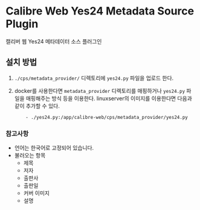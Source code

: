 # Calibre Web Yes24 Metadata Source Plugin

캘리버 웹 Yes24 메타데이터 소스 플러그인

## 설치 방법
1. `./cps/metadata_provider/` 디렉토리에 `yes24.py` 파일을 업로드 한다.

2. docker를 사용한다면 `metadata_provider` 디렉토리를 매핑하거나 `yes24.py` 파일을 매핑해주는 방식 등을 이용한다.
    linuxserver의 이미지를 이용한다면 다음과 같이 추가할 수 있다.
    ```docker-compose
        - ./yes24.py:/app/calibre-web/cps/metadata_provider/yes24.py
    ```

### 참고사항
- 언어는 한국어로 고정되어 있습니다.
- 불러오는 항목
    - 제목
    - 저자
    - 출판사
    - 출판일
    - 커버 이미지
    - 설명